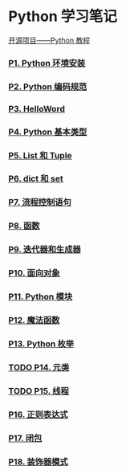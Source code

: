 # Python 学习笔记

[开源项目——Python 教程](https://github.com/walter201230/Python?tab=readme-ov-file)

### [P1. Python 环境安装](p1-env-install/README.md)

### [P2. Python 编码规范](p2-code-specification/README.md)

### [P3. HelloWord](p3-hello-word/README.md)

### [P4. Python 基本类型](p4-base-type/README.md)

### [P5. List 和 Tuple](p5-array/README.md)

### [P6. dict 和 set](/1_Introduction/p6-dictionary/README.md)

### [P7. 流程控制语句](/1_Introduction/p7-control-statemant/README.md)

### [P8. 函数](/1_Introduction/p8-function/README.md)

### [P9. 迭代器和生成器](p9-Iterators/README.md)

### [P10. 面向对象](p10-object/README.md)

### [P11. Python 模块](p11-module/README.md)

### [P12. 魔法函数](p12-megic-function/README.md)

### [P13. Python 枚举](p13-enums/README.md)

### [TODO P14. 元类](p14-metaclass/README.md)

### [TODO P15. 线程](p15-thread/README.md)

### [P16. 正则表达式](p16-regular/README.md)

### [P17. 闭包](p17-closure/README.md)

### [P18. 装饰器模式](p18-decorator/README.md)